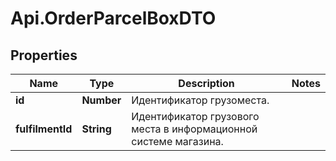 # Api.OrderParcelBoxDTO

## Properties

Name | Type | Description | Notes
------------ | ------------- | ------------- | -------------
**id** | **Number** | Идентификатор грузоместа. | 
**fulfilmentId** | **String** | Идентификатор грузового места в информационной системе магазина. | 


